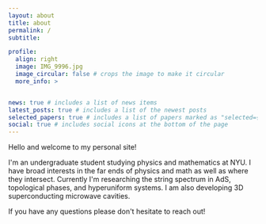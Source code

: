 ```yaml
---
layout: about
title: about
permalink: /
subtitle:

profile:
  align: right
  image: IMG_9996.jpg
  image_circular: false # crops the image to make it circular
  more_info: >


news: true # includes a list of news items
latest_posts: true # includes a list of the newest posts
selected_papers: true # includes a list of papers marked as "selected={true}"
social: true # includes social icons at the bottom of the page
---
```


Hello and welcome to my personal site!

I'm an undergraduate student studying physics and mathematics at NYU. I have broad interests in the far ends of physics and math as well as where they intersect. Currently I'm researching the string spectrum in AdS, topological phases, and hyperuniform systems. I am also developing 3D superconducting microwave cavities. 

If you have any questions please don't hesitate to reach out!
